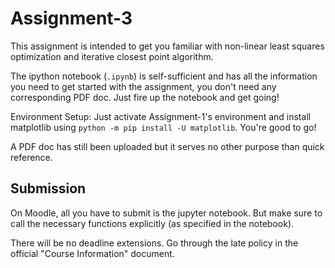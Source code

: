 # Assignment-3

This assignment is intended to get you familiar with non-linear least squares optimization and iterative closest point algorithm.

The ipython notebook (`.ipynb`) is self-sufficient and has all the information you need to get started with the assignment, you don't need any corresponding PDF doc. Just fire up the notebook and get going!

Environment Setup: Just activate Assignment-1's environment and install matplotlib using `python -m pip install -U matplotlib`. You're good to go!

A PDF doc has still been uploaded but it serves no other purpose than quick reference.

## Submission
On Moodle, all you have to submit is the jupyter notebook. But make sure to call the necessary functions explicitly (as specified in the notebook).

There will be no deadline extensions. Go through the late policy in the official "Course Information" document.

 
